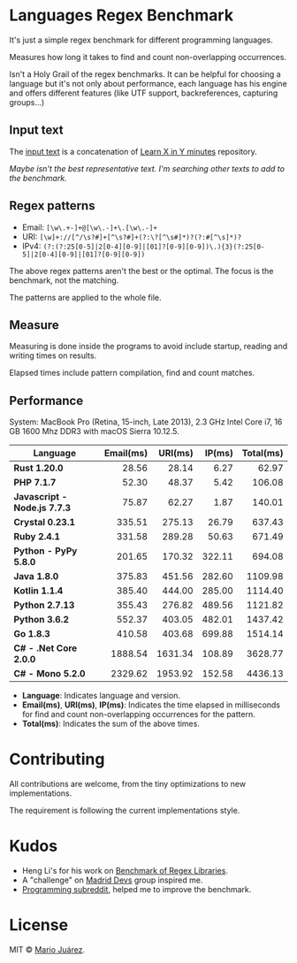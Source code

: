 # Languages Regex Benchmark

It's just a simple regex benchmark for different programming languages.

Measures how long it takes to find and count non-overlapping occurrences.

Isn't a Holy Grail of the regex benchmarks. It can be helpful for choosing a language but it's not only about performance, each language has his engine and offers different features (like UTF support, backreferences, capturing groups...)

## Input text

The [input text](input-text.txt) is a concatenation of [Learn X in Y minutes](https://github.com/adambard/learnxinyminutes-docs) repository.

*Maybe isn't the best representative text. I'm searching other texts to add to the benchmark.*

## Regex patterns

- Email: ``[\w\.+-]+@[\w\.-]+\.[\w\.-]+``
- URI: ``[\w]+://[^/\s?#]+[^\s?#]+(?:\?[^\s#]*)?(?:#[^\s]*)?``
- IPv4: ``(?:(?:25[0-5]|2[0-4][0-9]|[01]?[0-9][0-9])\.){3}(?:25[0-5]|2[0-4][0-9]|[01]?[0-9][0-9])``

The above regex patterns aren't the best or the optimal. The focus is the benchmark, not the matching.

The patterns are applied to the whole file.

## Measure

Measuring is done inside the programs to avoid include startup, reading and writing times on results.

Elapsed times include pattern compilation, find and count matches.

## Performance

System: MacBook Pro (Retina, 15-inch, Late 2013), 2.3 GHz Intel Core i7, 16 GB 1600 Mhz DDR3 with macOS Sierra 10.12.5.

Language | Email(ms) | URI(ms) | IP(ms) | Total(ms)
--- | ---: | ---: | ---: | ---:
**Rust 1.20.0** | 28.56 | 28.14 | 6.27 | 62.97
**PHP 7.1.7** | 52.30 | 48.37 | 5.42 | 106.08
**Javascript - Node.js 7.7.3** | 75.87 | 62.27 | 1.87 | 140.01
**Crystal 0.23.1** | 335.51 | 275.13 | 26.79 | 637.43
**Ruby 2.4.1** | 331.58 | 289.28 | 50.63 | 671.49
**Python - PyPy 5.8.0** | 201.65 | 170.32 | 322.11 | 694.08
**Java 1.8.0** | 375.83 | 451.56 | 282.60 | 1109.98
**Kotlin 1.1.4** | 385.40 | 444.00 | 285.00 | 1114.40
**Python 2.7.13** | 355.43 | 276.82 | 489.56 | 1121.82
**Python 3.6.2** | 552.37 | 403.05 | 482.01 | 1437.42
**Go 1.8.3** | 410.58 | 403.68 | 699.88 | 1514.14
**C# - .Net Core 2.0.0** | 1888.54 | 1631.34 | 108.89 | 3628.77
**C# - Mono 5.2.0** | 2329.62 | 1953.92 | 152.58 | 4436.13

- **Language**: Indicates language and version.
- **Email(ms)**, **URI(ms)**, **IP(ms)**: Indicates the time elapsed in milliseconds for find and count non-overlapping occurrences for the pattern.
- **Total(ms)**: Indicates the sum of the above times.

# Contributing

All contributions are welcome, from the tiny optimizations to new implementations.

The requirement is following the current implementations style.

# Kudos

- Heng Li's for his work on [Benchmark of Regex Libraries](http://lh3lh3.users.sourceforge.net/reb.shtml).
- A "challenge" on [Madrid Devs](http://madriddevs.org/) group inspired me.
- [Programming subreddit](https://www.reddit.com/r/programming/), helped me to improve the benchmark.

# License

MIT © [Mario Juárez](https://github.com/mariomka).
